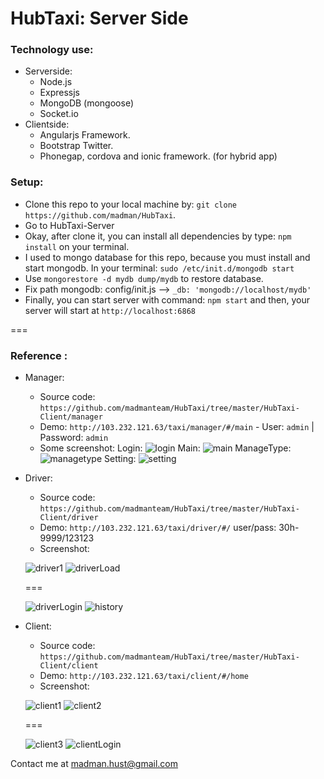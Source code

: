 

HubTaxi: Server Side
===

### Technology use:
- Serverside:
  - Node.js 
  - Expressjs
  - MongoDB (mongoose)
  - Socket.io
- Clientside:
  - Angularjs Framework.
  - Bootstrap Twitter.
  - Phonegap, cordova and ionic framework. (for hybrid app)

### Setup:
- Clone this repo to your local machine by: `git clone https://github.com/madman/HubTaxi`.
- Go to HubTaxi-Server
- Okay, after clone it, you can install all dependencies by type: `npm install` on your terminal.
- I used to mongo database for this repo, because you must install and start mongodb. In your terminal: `sudo /etc/init.d/mongodb start`
- Use `mongorestore -d mydb dump/mydb` to restore database.
- Fix path mongodb: config/init.js --> `_db: 'mongodb://localhost/mydb'`
- Finally, you can start server with command: `npm start` and then, your server will start at `http://localhost:6868`

===
### Reference :
- Manager:
  - Source code: `https://github.com/madmanteam/HubTaxi/tree/master/HubTaxi-Client/manager`
  - Demo: `http://103.232.121.63/taxi/manager/#/main` - User: `admin` | Password: `admin`
  - Some screenshot:
  Login:
  ![login](https://github.com/madman/HubTaxi-Server/blob/master/screenshot/login.png)
  Main:
  ![main](https://github.com/madman/HubTaxi-Server/blob/master/screenshot/main.png)
  ManageType:
  ![managetype](https://github.com/madman/HubTaxi-Server/blob/master/screenshot/managerCartype.png)
  Setting:
  ![setting](https://github.com/madman/HubTaxi-Server/blob/master/screenshot/setting.png)

- Driver: 
  - Source code: `https://github.com/madmanteam/HubTaxi/tree/master/HubTaxi-Client/driver`
  - Demo: `http://103.232.121.63/taxi/driver/#/` user/pass: 30h-9999/123123
  - Screenshot:

  ![driver1](https://github.com/madmanteam/HubTaxi/blob/master/HubTaxi-Server/screenshot/driver1.png)
  ![driverLoad](https://github.com/madmanteam/HubTaxi/blob/master/HubTaxi-Server/screenshot/driverLoad.png)
  
  ===
  
  ![driverLogin](https://github.com/madmanteam/HubTaxi/blob/master/HubTaxi-Server/screenshot/driverLogin.png)
  ![history](https://github.com/madmanteam/HubTaxi/blob/master/HubTaxi-Server/screenshot/histories.png)
  
- Client: 
  - Source code: `https://github.com/madmanteam/HubTaxi/tree/master/HubTaxi-Client/client`
  - Demo: `http://103.232.121.63/taxi/client/#/home`
  - Screenshot:

  ![client1](https://github.com/madmanteam/HubTaxi/blob/master/HubTaxi-Server/screenshot/client1.png)
  ![client2](https://github.com/madmanteam/HubTaxi/blob/master/HubTaxi-Server/screenshot/showTaxi.png)
  
  ===
  
  ![client3](https://github.com/madmanteam/HubTaxi/blob/master/HubTaxi-Server/screenshot/client3.png)
  ![clientLogin](https://github.com/madmanteam/HubTaxi/blob/master/HubTaxi-Server/screenshot/clientLogin.png)


Contact me at madman.hust@gmail.com

